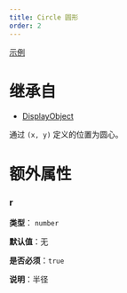 ```yaml
---
title: Circle 圆形
order: 2
---
```


[示例](/zh/examples/shape#circle)

# 继承自

- [DisplayObject](/zh/docs/api/basic/display-object)

通过 `(x, y)` 定义的位置为圆心。

# 额外属性

### r

**类型**： `number`

**默认值**：无

**是否必须**：`true`

**说明**：半径
